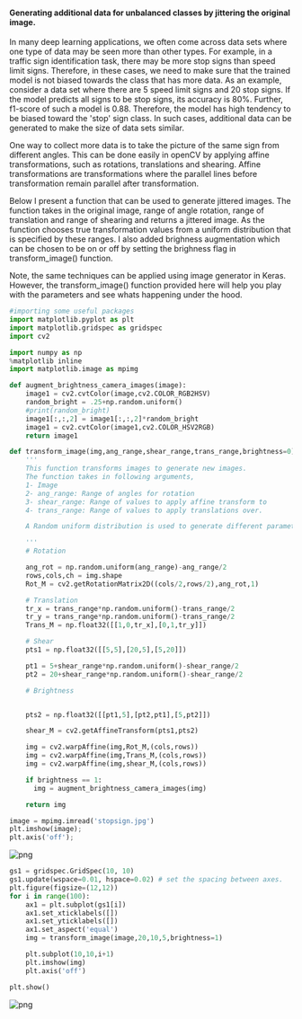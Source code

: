 
#### Generating additional data for unbalanced classes by jittering the original image.

In many deep learning applications, we often come across data sets where one type of data may be seen more than other types. For example, in a traffic sign identification task, there may be more stop signs than speed limit signs. Therefore, in these cases, we need to make sure that the trained model is not biased towards the class that has more data. As an example, consider a data set where there are 5 speed limit signs and 20 stop signs. If the model predicts all signs to be stop signs, its accuracy is 80%. Further, f1-score of such a model is 0.88. Therefore, the model has high tendency to be biased toward the 'stop' sign class. In such cases, additional data can be generated to make the size of data sets similar.

One way to collect more data is to take the picture of the same sign from different angles. This can be done easily in openCV by applying affine transformations, such as rotations, translations and shearing. Affine transformations are transformations where the parallel lines before transformation remain parallel after transformation.

Below I present a function that can be used to generate jittered images. The function takes in the original image, range of angle rotation, range of translation and range of shearing and returns a jittered image. As the function chooses true transformation values from a uniform distribution that is specified by these ranges. I also added brighness augmentation which can be chosen to be on or off by setting the brighness flag in transform_image() function.

Note, the same techniques can be applied using image generator in Keras. However, the transform_image() function provided here will help you play with the parameters and see whats happening under the hood.


```python
#importing some useful packages
import matplotlib.pyplot as plt
import matplotlib.gridspec as gridspec
import cv2

import numpy as np
%matplotlib inline
import matplotlib.image as mpimg

```


```python
def augment_brightness_camera_images(image):
    image1 = cv2.cvtColor(image,cv2.COLOR_RGB2HSV)
    random_bright = .25+np.random.uniform()
    #print(random_bright)
    image1[:,:,2] = image1[:,:,2]*random_bright
    image1 = cv2.cvtColor(image1,cv2.COLOR_HSV2RGB)
    return image1

def transform_image(img,ang_range,shear_range,trans_range,brightness=0):
    '''
    This function transforms images to generate new images.
    The function takes in following arguments,
    1- Image
    2- ang_range: Range of angles for rotation
    3- shear_range: Range of values to apply affine transform to
    4- trans_range: Range of values to apply translations over.

    A Random uniform distribution is used to generate different parameters for transformation

    '''
    # Rotation

    ang_rot = np.random.uniform(ang_range)-ang_range/2
    rows,cols,ch = img.shape    
    Rot_M = cv2.getRotationMatrix2D((cols/2,rows/2),ang_rot,1)

    # Translation
    tr_x = trans_range*np.random.uniform()-trans_range/2
    tr_y = trans_range*np.random.uniform()-trans_range/2
    Trans_M = np.float32([[1,0,tr_x],[0,1,tr_y]])

    # Shear
    pts1 = np.float32([[5,5],[20,5],[5,20]])

    pt1 = 5+shear_range*np.random.uniform()-shear_range/2
    pt2 = 20+shear_range*np.random.uniform()-shear_range/2

    # Brightness


    pts2 = np.float32([[pt1,5],[pt2,pt1],[5,pt2]])

    shear_M = cv2.getAffineTransform(pts1,pts2)

    img = cv2.warpAffine(img,Rot_M,(cols,rows))
    img = cv2.warpAffine(img,Trans_M,(cols,rows))
    img = cv2.warpAffine(img,shear_M,(cols,rows))

    if brightness == 1:
      img = augment_brightness_camera_images(img)

    return img
```


```python
image = mpimg.imread('stopsign.jpg')
plt.imshow(image);
plt.axis('off');
```


![png](/images/output_3_0.png)



```python
gs1 = gridspec.GridSpec(10, 10)
gs1.update(wspace=0.01, hspace=0.02) # set the spacing between axes.
plt.figure(figsize=(12,12))
for i in range(100):
    ax1 = plt.subplot(gs1[i])
    ax1.set_xticklabels([])
    ax1.set_yticklabels([])
    ax1.set_aspect('equal')
    img = transform_image(image,20,10,5,brightness=1)

    plt.subplot(10,10,i+1)
    plt.imshow(img)
    plt.axis('off')

plt.show()
```


![png](/images/output_4_0.png)
